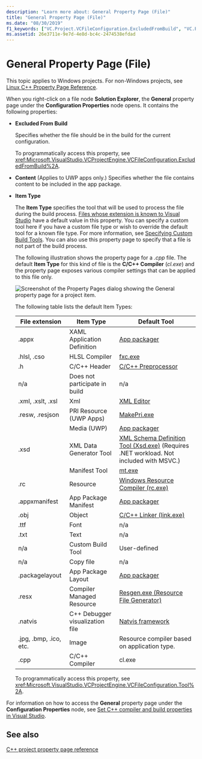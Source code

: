 ```yaml
---
description: "Learn more about: General Property Page (File)"
title: "General Property Page (File)"
ms.date: "08/30/2019"
f1_keywords: ["VC.Project.VCFileConfiguration.ExcludedFromBuild", "VC.Project.VCFileConfiguration.Tool"]
ms.assetid: 26e3711e-9e7d-4e8d-bc4c-2474538efdad
---
```

# General Property Page (File)

This topic applies to Windows projects. For non-Windows projects, see [Linux C++ Property Page Reference](../../linux/prop-pages-linux.md).

When you right-click on a file node **Solution Explorer**, the **General** property page under the **Configuration Properties** node opens. It contains the following properties:

- **Excluded From Build**

   Specifies whether the file should be in the build for the current configuration.

   To programmatically access this property, see <xref:Microsoft.VisualStudio.VCProjectEngine.VCFileConfiguration.ExcludedFromBuild%2A>.

- **Content** (Applies to UWP apps only.) Specifies whether the file contains content to be included in the app package.

- **Item Type**

   The **Item Type** specifies the tool that will be used to process the file during the build process. [Files whose extension is known to Visual Studio](/visualstudio/extensibility/visual-cpp-project-extensibility#project-items) have a default value in this property. You can specify a custom tool here if you have a custom file type or wish to override the default tool for a known file type. For more information, see [Specifying Custom Build Tools](../specifying-custom-build-tools.md). You can also use this property page to specify that a file is not part of the build process.

   The following illustration shows the property page for a *.cpp* file. The default **Item Type** for this kind of file is the **C/C++ Compiler** (*cl.exe*) and the property page exposes various compiler settings that can be applied to this file only.

   ![Screenshot of the Property Pages dialog showing the General property page for a project item.](media/file-general-item-type.png "Item type choices")

    The following table lists the default Item Types:

    |File extension|Item Type|Default Tool|
    |-|-|-|
    |.appx|XAML Application Definition|[App packager](/windows/win32/appxpkg/make-appx-package--makeappx-exe-)|
    |.hlsl, .cso|HLSL Compiler|[fxc.exe](/windows/win32/direct3dtools/fxc)|
    |.h|C/C++ Header|[C/C++ Preprocessor](../../preprocessor/c-cpp-preprocessor-reference.md)|
    |n/a|Does not participate in build|n/a|
    |.xml, .xslt, .xsl|Xml|[XML Editor](/visualstudio/xml-tools/xml-editor)|
    |.resw, .resjson|PRI Resource (UWP Apps)|[MakePri.exe](/windows/uwp/app-resources/compile-resources-manually-with-makepri)|
    ||Media (UWP)|[App packager](/windows/win32/appxpkg/make-appx-package--makeappx-exe-)|
    |.xsd|XML Data Generator Tool|[XML Schema Definition Tool (Xsd.exe)](/dotnet/standard/serialization/xml-schema-definition-tool-xsd-exe) (Requires .NET workload. Not included with MSVC.)|
    ||Manifest Tool|[mt.exe](/windows/win32/sbscs/mt-exe)|
    |.rc|Resource|[Windows Resource Compiler (rc.exe)](/windows/win32/menurc/resource-compiler)|
    |.appxmanifest|App Package Manifest|[App packager](/windows/win32/appxpkg/make-appx-package--makeappx-exe-)|
    |.obj|Object|[C/C++ Linker (link.exe)](cl-invokes-the-linker.md)|
    |.ttf|Font|n/a|
    |.txt|Text|n/a|
    |n/a|Custom Build Tool|User-defined|
    |n/a|Copy file|n/a|
    |.packagelayout|App Package Layout|[App packager](/windows/win32/appxpkg/make-appx-package--makeappx-exe-)|
    |.resx|Compiler Managed Resource|[Resgen.exe (Resource File Generator)](/dotnet/framework/tools/resgen-exe-resource-file-generator)|
    |.natvis|C++ Debugger visualization file|[Natvis framework](/visualstudio/debugger/create-custom-views-of-native-objects)|
    |.jpg, .bmp, .ico, etc.|Image|Resource compiler based on application type.|
    |.cpp|C/C++ Compiler|cl.exe|

   To programmatically access this property, see <xref:Microsoft.VisualStudio.VCProjectEngine.VCFileConfiguration.Tool%2A>.

For information on how to access the **General** property page under the **Configuration Properties** node, see [Set C++ compiler and build properties in Visual Studio](../working-with-project-properties.md).

## See also

[C++ project property page reference](property-pages-visual-cpp.md)
